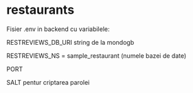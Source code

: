 # restaurants
Fisier .env in backend cu variabilele:

RESTREVIEWS_DB_URI string de la mondogb

RESTREVIEWS_NS =  sample_restaurant  (numele bazei de date)

PORT

SALT pentur criptarea parolei

